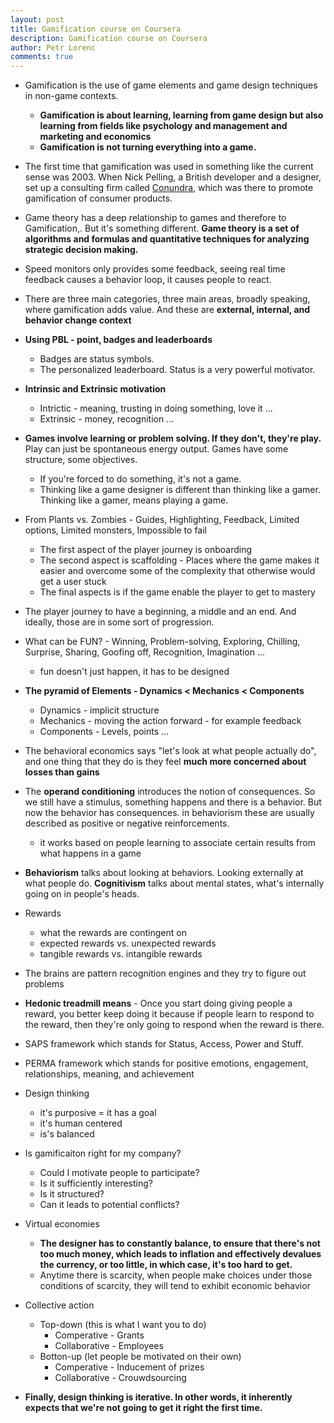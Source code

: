 ```yaml
---
layout: post
title: Gamification course on Coursera
description: Gamification course on Coursera
author: Petr Lorenc
comments: true
---
```


  * Gamification is the use of game elements and game design techniques in non-game contexts.
  	* **Gamification is about learning, learning from game design but also learning from fields like psychology and management and marketing and economics**
  	* **Gamification is not turning everything into a game.**
  * The first time that gamification was used in something like the current sense was 2003. When Nick Pelling, a British developer and a designer, set up a consulting firm called <a href="http://www.nanodome.com/conundra.co.uk/">Conundra</a>, which was there to promote gamification of consumer products.
  * Game theory has a deep relationship to games and therefore to Gamification,. But it's something different. **Game theory is a set of algorithms and formulas and quantitative techniques for analyzing strategic decision making.**
  * Speed monitors only provides some feedback, seeing real time feedback causes a behavior loop, it causes people to react.
  * There are three main categories, three main areas, broadly speaking, where gamification adds value. And these are **external, internal, and behavior change context**
  * **Using PBL - point, badges and leaderboards**
  	* Badges are status symbols.
  	* The personalized leaderboard. Status is a very powerful motivator.
  * **Intrinsic and Extrinsic motivation**
    * Intrictic - meaning, trusting in doing something, love it ...
    * Extrinsic - money, recognition ...
  * **Games involve learning or problem solving. If they don't, they're play.** Play can just be spontaneous energy output. Games have some structure, some objectives.
    * If you're forced to do something, it's not a game.
    * Thinking like a game designer is different than thinking like a gamer. Thinking like a gamer, means playing a game.
  * From Plants vs. Zombies - Guides, Highlighting, Feedback, Limited options, Limited monsters, Impossible to fail
  	* The first aspect of the player journey is onboarding
  	* The second aspect is scaffolding - Places where the game makes it easier and overcome some of the complexity that otherwise would get a user stuck
  	* The final aspects is if the game enable the player to get to mastery
 * The player journey to have a beginning, a middle and an end. And ideally, those are in some sort of progression.
 * What can be FUN? - Winning, Problem-solving, Exploring, Chilling, Surprise, Sharing, Goofing off, Recognition, Imagination ...
 	* fun doesn't just happen, it has to be designed
 * **The pyramid of Elements - Dynamics < Mechanics < Components**
    * Dynamics - implicit structure 
    * Mechanics - moving the action forward - for example feedback
    * Components - Levels, points ...
* The behavioral economics says "let's look at what people actually do", and one thing that they do is they feel **much more concerned about losses than gains**
* The **operand conditioning** introduces the notion of consequences. So we still have a stimulus, something happens and there is a behavior. But now the behavior has consequences. in behaviorism these are usually described as positive or negative reinforcements.
	* it works based on people learning to associate certain results from what happens in a game
* **Behaviorism** talks about looking at behaviors. Looking externally at what people do. **Cognitivism** talks about mental states, what's internally going on in people's heads.
* Rewards
	* what the rewards are contingent on
	* expected rewards vs. unexpected rewards
	* tangible rewards vs. intangible rewards
* The brains are pattern recognition engines and they try to figure out problems
* **Hedonic treadmill means** - Once you start doing giving people a reward, you better keep doing it because if people learn to respond to the reward, then they're only going to respond when the reward is there.
* SAPS framework which stands for Status, Access, Power and Stuff.
* PERMA framework which stands for positive emotions, engagement, relationships, meaning, and achievement
* Design thinking
	* it's purposive = it has a goal
	* it's human centered
	* is's balanced
* Is gamificaiton right for my company?
	* Could I motivate people to participate?
	* Is it sufficiently interesting?
	* Is it structured?
	* Can it leads to potential conflicts?
* Virtual economies
	* **The designer has to constantly balance, to ensure that there's not too much money, which leads to inflation and effectively devalues the currency, or too little, in which case, it's too hard to get.**
	* Anytime there is scarcity, when people make choices under those conditions of scarcity, they will tend to exhibit economic behavior
* Collective action
	* Top-down (this is what I want you to do)
		* Comperative - Grants
		* Collaborative - Employees 
	* Botton-up (let people be motivated on their own)
		* Comperative - Inducement of prizes
		* Collaborative - Crouwdsourcing

* **Finally, design thinking is iterative. In other words, it inherently expects that we're not going to get it right the first time.**